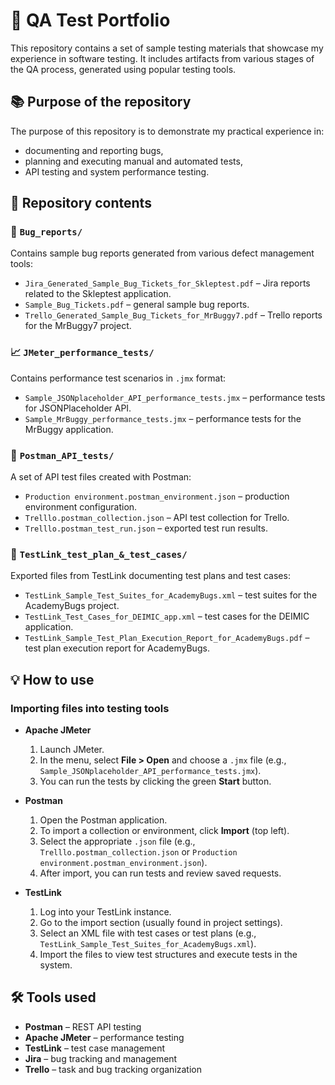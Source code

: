# 📂 QA Test Portfolio

This repository contains a set of sample testing materials that showcase my experience in software testing. It includes artifacts from various stages of the QA process, generated using popular testing tools.

## 📚 Purpose of the repository

The purpose of this repository is to demonstrate my practical experience in:
- documenting and reporting bugs,
- planning and executing manual and automated tests,
- API testing and system performance testing.

## 🧰 Repository contents

### 📄 `Bug_reports/`
Contains sample bug reports generated from various defect management tools:
- `Jira_Generated_Sample_Bug_Tickets_for_Skleptest.pdf` – Jira reports related to the Skleptest application.
- `Sample_Bug_Tickets.pdf` – general sample bug reports.
- `Trello_Generated_Sample_Bug_Tickets_for_MrBuggy7.pdf` – Trello reports for the MrBuggy7 project.

### 📈 `JMeter_performance_tests/`
Contains performance test scenarios in `.jmx` format:
- `Sample_JSONplaceholder_API_performance_tests.jmx` – performance tests for JSONPlaceholder API.
- `Sample_MrBuggy_performance_tests.jmx` – performance tests for the MrBuggy application.

### 🔌 `Postman_API_tests/`
A set of API test files created with Postman:
- `Production environment.postman_environment.json` – production environment configuration.
- `Trelllo.postman_collection.json` – API test collection for Trello.
- `Trelllo.postman_test_run.json` – exported test run results.

### 📝 `TestLink_test_plan_&_test_cases/`
Exported files from TestLink documenting test plans and test cases:
- `TestLink_Sample_Test_Suites_for_AcademyBugs.xml` – test suites for the AcademyBugs project.
- `TestLink_Test_Cases_for_DEIMIC_app.xml` – test cases for the DEIMIC application.
- `TestLink_Sample_Test_Plan_Execution_Report_for_AcademyBugs.pdf` – test plan execution report for AcademyBugs.

## 💡 How to use

### Importing files into testing tools

- **Apache JMeter**  
  1. Launch JMeter.  
  2. In the menu, select **File > Open** and choose a `.jmx` file (e.g., `Sample_JSONplaceholder_API_performance_tests.jmx`).  
  3. You can run the tests by clicking the green **Start** button.

- **Postman**  
  1. Open the Postman application.  
  2. To import a collection or environment, click **Import** (top left).  
  3. Select the appropriate `.json` file (e.g., `Trelllo.postman_collection.json` or `Production environment.postman_environment.json`).  
  4. After import, you can run tests and review saved requests.

- **TestLink**  
  1. Log into your TestLink instance.  
  2. Go to the import section (usually found in project settings).  
  3. Select an XML file with test cases or test plans (e.g., `TestLink_Sample_Test_Suites_for_AcademyBugs.xml`).  
  4. Import the files to view test structures and execute tests in the system.

## 🛠️ Tools used

- **Postman** – REST API testing  
- **Apache JMeter** – performance testing  
- **TestLink** – test case management  
- **Jira** – bug tracking and management  
- **Trello** – task and bug tracking organization